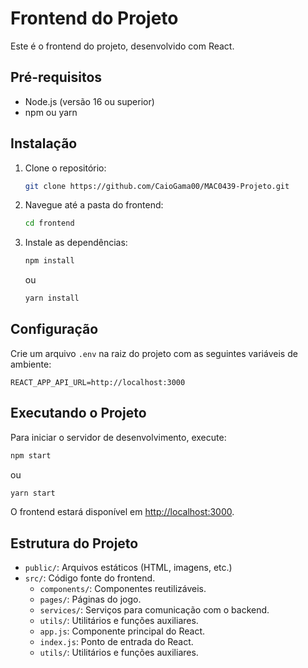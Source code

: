 # Frontend do Projeto

Este é o frontend do projeto, desenvolvido com React.

## Pré-requisitos

- Node.js (versão 16 ou superior)
- npm ou yarn

## Instalação

1. Clone o repositório:
   ```bash
   git clone https://github.com/CaioGama00/MAC0439-Projeto.git
   ```
2. Navegue até a pasta do frontend:
   ```bash
   cd frontend
   ```
3. Instale as dependências:
   ```bash
   npm install
   ```
   ou
   ```bash
   yarn install
   ```

## Configuração

Crie um arquivo `.env` na raiz do projeto com as seguintes variáveis de ambiente:

```plaintext
REACT_APP_API_URL=http://localhost:3000
```

## Executando o Projeto

Para iniciar o servidor de desenvolvimento, execute:

```bash
npm start
```
ou
```bash
yarn start
```

O frontend estará disponível em [http://localhost:3000](http://localhost:3000).

## Estrutura do Projeto

- `public/`: Arquivos estáticos (HTML, imagens, etc.)
- `src/`: Código fonte do frontend.
  - `components/`: Componentes reutilizáveis.
  - `pages/`: Páginas do jogo.
  - `services/`: Serviços para comunicação com o backend.
  - `utils/`: Utilitários e funções auxiliares.
  - `app.js`: Componente principal do React.
  - `index.js`: Ponto de entrada do React.
  - `utils/`: Utilitários e funções auxiliares.
